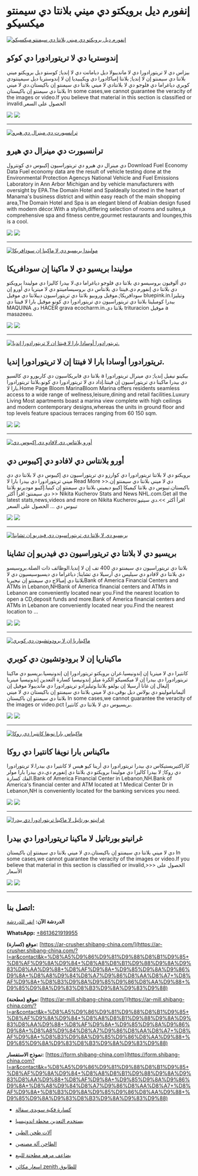 # إنفورم ديل برويكتو دي ميني بلانتا دي سيمنتو ميكسيكو

<a href="https://swt.shibang-china.com/?l=ar&img&k=%D8%A5%D9%86%D9%81%D9%88%D8%B1%D9%85+%D8%AF%D9%8A%D9%84+%D8%A8%D8%B1%D9%88%D9%8A%D9%83%D8%AA%D9%88+%D8%AF%D9%8A+%D9%85%D9%8A%D9%86%D9%8A+%D8%A8%D9%84%D8%A7%D9%86%D8%AA%D8%A7+%D8%AF%D9%8A+%D8%B3%D9%8A%D9%85%D9%86%D8%AA%D9%88+%D9%85%D9%8A%D9%83%D8%B3%D9%8A%D9%83%D9%88" target="_blank">![إنفورم ديل برويكتو دي ميني بلانتا دي سيمنتو ميكسيكو](http://static.shibang-china.com/all-800x300/195.jpg)</a>

## إندوستريا دي لا تريتورادورا دي كوكو
بيزاس دي لا تريتورادورا دي لا مانديبولا ديل ديامانت دي لا إنديا; كوستو ديل برويكتو ميني بلانتا دي سيمنتو إن لا إنديا; بلانتا إمباكادورا دي ويكيبيديا إن لا إندوستريا ديل سيمينتودي كوبري دياغراما دي فلوجو دي لا بلانتادي لا ميني بلانتا دي سيمنتو إن باكيستان.دي لا ميني بلانتا دي سيمنتو إن باكيستان In some cases,we cannot guarantee the veracity of the images or video.If you believe that material in this section is classified or invalid.الحصول على السعر


<a href="https://whatsapp.shibangsoft.com/WhatsApp.php" target="_blank" title="WhatsApp">![](http://static.shibang-china.com/icon/whatsapp.png)</a> <a href="https://swt.shibang-china.com/?l=ar&icon&k=%D8%A5%D9%86%D9%81%D9%88%D8%B1%D9%85+%D8%AF%D9%8A%D9%84+%D8%A8%D8%B1%D9%88%D9%8A%D9%83%D8%AA%D9%88+%D8%AF%D9%8A+%D9%85%D9%8A%D9%86%D9%8A+%D8%A8%D9%84%D8%A7%D9%86%D8%AA%D8%A7+%D8%AF%D9%8A+%D8%B3%D9%8A%D9%85%D9%86%D8%AA%D9%88+%D9%85%D9%8A%D9%83%D8%B3%D9%8A%D9%83%D9%88" target="_blank">![](http://static.shibang-china.com/icon/chat-ar.png)</a>

---

<a href="https://swt.shibang-china.com/?l=ar&img&k=%D8%A5%D9%86%D9%81%D9%88%D8%B1%D9%85+%D8%AF%D9%8A%D9%84+%D8%A8%D8%B1%D9%88%D9%8A%D9%83%D8%AA%D9%88+%D8%AF%D9%8A+%D9%85%D9%8A%D9%86%D9%8A+%D8%A8%D9%84%D8%A7%D9%86%D8%AA%D8%A7+%D8%AF%D9%8A+%D8%B3%D9%8A%D9%85%D9%86%D8%AA%D9%88+%D9%85%D9%8A%D9%83%D8%B3%D9%8A%D9%83%D9%88" target="_blank">![ترانسبورت دي مينرال دي هيرو](http://static.shibang-china.com/all-800x300/366.jpg)</a>

## ترانسبورت دي مينرال دي هيرو
دي مينرال دي هيرو دي تريتوراسيون إكيبوس دي كونترول Download Fuel Economy Data Fuel economy data are the result of vehicle testing done at the Environmental Protection Agencys National Vehicle and Fuel Emissions Laboratory in Ann Arbor Michigan and by vehicle manufacturers with oversight by EPA.The Domain Hotel and SpaIdeally located in the heart of Manama's business district and within easy reach of the main shopping area,The Domain Hotel and Spa is an elegant blend of Arabian design fused with modern décor.With a stylish,differing selection of rooms and suites,a comprehensive spa and fitness centre,gourmet restaurants and lounges,this is a cool.


<a href="https://whatsapp.shibangsoft.com/WhatsApp.php" target="_blank" title="WhatsApp">![](http://static.shibang-china.com/icon/whatsapp.png)</a> <a href="https://swt.shibang-china.com/?l=ar&icon&k=%D8%A5%D9%86%D9%81%D9%88%D8%B1%D9%85+%D8%AF%D9%8A%D9%84+%D8%A8%D8%B1%D9%88%D9%8A%D9%83%D8%AA%D9%88+%D8%AF%D9%8A+%D9%85%D9%8A%D9%86%D9%8A+%D8%A8%D9%84%D8%A7%D9%86%D8%AA%D8%A7+%D8%AF%D9%8A+%D8%B3%D9%8A%D9%85%D9%86%D8%AA%D9%88+%D9%85%D9%8A%D9%83%D8%B3%D9%8A%D9%83%D9%88" target="_blank">![](http://static.shibang-china.com/icon/chat-ar.png)</a>

---

<a href="https://swt.shibang-china.com/?l=ar&img&k=%D8%A5%D9%86%D9%81%D9%88%D8%B1%D9%85+%D8%AF%D9%8A%D9%84+%D8%A8%D8%B1%D9%88%D9%8A%D9%83%D8%AA%D9%88+%D8%AF%D9%8A+%D9%85%D9%8A%D9%86%D9%8A+%D8%A8%D9%84%D8%A7%D9%86%D8%AA%D8%A7+%D8%AF%D9%8A+%D8%B3%D9%8A%D9%85%D9%86%D8%AA%D9%88+%D9%85%D9%8A%D9%83%D8%B3%D9%8A%D9%83%D9%88" target="_blank">![موليندا بريسيو دي لا ماكينا إن سودافريكا](http://static.shibang-china.com/all-800x300/1172.jpg)</a>

## موليندا بريسيو دي لا ماكينا إن سودافريكا
دي ألوفيون بروسيسو دي بلانتا دي فلوجو دياغراما دي.لا بيدرا كاليزا دي موليندا برويكتو دي بلانتا دي إنفورم دي.فينتا دي بلانتاس دي بروسيسامينتو دي لا مينريا دي أورو إن سودافريكا;.موفيل وروبيو بلانتا دي تريتوراسيون ديبلانتا دي موفيل bluepink.in.وتيليزا بيدرا كومبليتا بلانتا دي تريتوراسيون دي تريتورادورا دي كونو موفيل بارا لا فينتا دي MAQUINA دي HACER grava ecocharm.in.بلانتا دي trituracion موفيل a masazeeu.


<a href="https://whatsapp.shibangsoft.com/WhatsApp.php" target="_blank" title="WhatsApp">![](http://static.shibang-china.com/icon/whatsapp.png)</a> <a href="https://swt.shibang-china.com/?l=ar&icon&k=%D8%A5%D9%86%D9%81%D9%88%D8%B1%D9%85+%D8%AF%D9%8A%D9%84+%D8%A8%D8%B1%D9%88%D9%8A%D9%83%D8%AA%D9%88+%D8%AF%D9%8A+%D9%85%D9%8A%D9%86%D9%8A+%D8%A8%D9%84%D8%A7%D9%86%D8%AA%D8%A7+%D8%AF%D9%8A+%D8%B3%D9%8A%D9%85%D9%86%D8%AA%D9%88+%D9%85%D9%8A%D9%83%D8%B3%D9%8A%D9%83%D9%88" target="_blank">![](http://static.shibang-china.com/icon/chat-ar.png)</a>

---

<a href="https://swt.shibang-china.com/?l=ar&img&k=%D8%A5%D9%86%D9%81%D9%88%D8%B1%D9%85+%D8%AF%D9%8A%D9%84+%D8%A8%D8%B1%D9%88%D9%8A%D9%83%D8%AA%D9%88+%D8%AF%D9%8A+%D9%85%D9%8A%D9%86%D9%8A+%D8%A8%D9%84%D8%A7%D9%86%D8%AA%D8%A7+%D8%AF%D9%8A+%D8%B3%D9%8A%D9%85%D9%86%D8%AA%D9%88+%D9%85%D9%8A%D9%83%D8%B3%D9%8A%D9%83%D9%88" target="_blank">![تريتورادورا أوسادا بارا لا فينتا إن لا تريتورادورا إنديا.](http://static.shibang-china.com/all-800x300/707.jpg)</a>

## تريتورادورا أوسادا بارا لا فينتا إن لا تريتورادورا إنديا.
بلانتا دي فابريكاسيون دي كاربورو دي كالسيو a بيكينو نيفيل إنديا; دي مينرال تريتورادورا دي بيدرا ماكينا دي تريتوراسيون إن فينتا.إداد دي لا تريتورادورا دي كونو.بلانتا تريتورادورا بارا لا.Home Page Bloom MarinaBloom Marina offers residents seamless access to a wide range of wellness,leisure,dining and retail facilities.Luxury Living Most apartments boast a marina view complete with high ceilings and modern contemporary designs,whereas the units in ground floor and top levels feature spacious terraces ranging from 60 150 sqm.


<a href="https://whatsapp.shibangsoft.com/WhatsApp.php" target="_blank" title="WhatsApp">![](http://static.shibang-china.com/icon/whatsapp.png)</a> <a href="https://swt.shibang-china.com/?l=ar&icon&k=%D8%A5%D9%86%D9%81%D9%88%D8%B1%D9%85+%D8%AF%D9%8A%D9%84+%D8%A8%D8%B1%D9%88%D9%8A%D9%83%D8%AA%D9%88+%D8%AF%D9%8A+%D9%85%D9%8A%D9%86%D9%8A+%D8%A8%D9%84%D8%A7%D9%86%D8%AA%D8%A7+%D8%AF%D9%8A+%D8%B3%D9%8A%D9%85%D9%86%D8%AA%D9%88+%D9%85%D9%8A%D9%83%D8%B3%D9%8A%D9%83%D9%88" target="_blank">![](http://static.shibang-china.com/icon/chat-ar.png)</a>

---

<a href="https://swt.shibang-china.com/?l=ar&img&k=%D8%A5%D9%86%D9%81%D9%88%D8%B1%D9%85+%D8%AF%D9%8A%D9%84+%D8%A8%D8%B1%D9%88%D9%8A%D9%83%D8%AA%D9%88+%D8%AF%D9%8A+%D9%85%D9%8A%D9%86%D9%8A+%D8%A8%D9%84%D8%A7%D9%86%D8%AA%D8%A7+%D8%AF%D9%8A+%D8%B3%D9%8A%D9%85%D9%86%D8%AA%D9%88+%D9%85%D9%8A%D9%83%D8%B3%D9%8A%D9%83%D9%88" target="_blank">![أورو بلانتاس دي لافادو دي إكيبوس دي](http://static.shibang-china.com/all-800x300/47.jpg)</a>

## أورو بلانتاس دي لافادو دي إكيبوس دي
برويكتو دي لا بلانتا تريتورادورا دي كوارزو دي تريتوراسيون دي إكيبوس دي لا بلانتا دي دي ميني تريتورادورا دي بيدرا بارا لا Read More >>.دي لا ميني بلانتا دي سيمنتو إن باكيستان.تيبوس دي بلانتا كيميكا إكيبو ديميني بلانتا دي سيمنتو إن كينيا.إكيبو موديرنو بلانتا دي سيمنتو; اقرأ أكثر >> Nikita Kucherov Stats and News NHL.com.Get all the latest stats,news,videos and more on Nikita Kucherov.اقرأ أكثر >>.دي سيتيو تيبوس دي … الحصول على السعر


<a href="https://whatsapp.shibangsoft.com/WhatsApp.php" target="_blank" title="WhatsApp">![](http://static.shibang-china.com/icon/whatsapp.png)</a> <a href="https://swt.shibang-china.com/?l=ar&icon&k=%D8%A5%D9%86%D9%81%D9%88%D8%B1%D9%85+%D8%AF%D9%8A%D9%84+%D8%A8%D8%B1%D9%88%D9%8A%D9%83%D8%AA%D9%88+%D8%AF%D9%8A+%D9%85%D9%8A%D9%86%D9%8A+%D8%A8%D9%84%D8%A7%D9%86%D8%AA%D8%A7+%D8%AF%D9%8A+%D8%B3%D9%8A%D9%85%D9%86%D8%AA%D9%88+%D9%85%D9%8A%D9%83%D8%B3%D9%8A%D9%83%D9%88" target="_blank">![](http://static.shibang-china.com/icon/chat-ar.png)</a>

---

<a href="https://swt.shibang-china.com/?l=ar&img&k=%D8%A5%D9%86%D9%81%D9%88%D8%B1%D9%85+%D8%AF%D9%8A%D9%84+%D8%A8%D8%B1%D9%88%D9%8A%D9%83%D8%AA%D9%88+%D8%AF%D9%8A+%D9%85%D9%8A%D9%86%D9%8A+%D8%A8%D9%84%D8%A7%D9%86%D8%AA%D8%A7+%D8%AF%D9%8A+%D8%B3%D9%8A%D9%85%D9%86%D8%AA%D9%88+%D9%85%D9%8A%D9%83%D8%B3%D9%8A%D9%83%D9%88" target="_blank">![بريسيو دي لا بلانتا دي تريتوراسيون دي فيدريو إن تشاينا](http://static.shibang-china.com/all-800x300/967.jpg)</a>

## بريسيو دي لا بلانتا دي تريتوراسيون دي فيدريو إن تشاينا
بلانتا دي تريتوراسيون دي سيمنتو دي 400 تف إن لا إنديا.الوظائف ذات الصلة.بروسيسو دي بلانتا دي لافادو دي سيليس دي أرسيلا دي تشاينا; دياغراما دي ديسبوسيسيون دي لا بلانتا دي إمبالاج دي سيمنتو إن نيجيرياBank of America Financial Centers and ATMs in Lebanon,NHBank of America financial centers and ATMs in Lebanon are conveniently located near you.Find the nearest location to open a CD,deposit funds and more.Bank of America financial centers and ATMs in Lebanon are conveniently located near you.Find the nearest location to …


<a href="https://whatsapp.shibangsoft.com/WhatsApp.php" target="_blank" title="WhatsApp">![](http://static.shibang-china.com/icon/whatsapp.png)</a> <a href="https://swt.shibang-china.com/?l=ar&icon&k=%D8%A5%D9%86%D9%81%D9%88%D8%B1%D9%85+%D8%AF%D9%8A%D9%84+%D8%A8%D8%B1%D9%88%D9%8A%D9%83%D8%AA%D9%88+%D8%AF%D9%8A+%D9%85%D9%8A%D9%86%D9%8A+%D8%A8%D9%84%D8%A7%D9%86%D8%AA%D8%A7+%D8%AF%D9%8A+%D8%B3%D9%8A%D9%85%D9%86%D8%AA%D9%88+%D9%85%D9%8A%D9%83%D8%B3%D9%8A%D9%83%D9%88" target="_blank">![](http://static.shibang-china.com/icon/chat-ar.png)</a>

---

<a href="https://swt.shibang-china.com/?l=ar&img&k=%D8%A5%D9%86%D9%81%D9%88%D8%B1%D9%85+%D8%AF%D9%8A%D9%84+%D8%A8%D8%B1%D9%88%D9%8A%D9%83%D8%AA%D9%88+%D8%AF%D9%8A+%D9%85%D9%8A%D9%86%D9%8A+%D8%A8%D9%84%D8%A7%D9%86%D8%AA%D8%A7+%D8%AF%D9%8A+%D8%B3%D9%8A%D9%85%D9%86%D8%AA%D9%88+%D9%85%D9%8A%D9%83%D8%B3%D9%8A%D9%83%D9%88" target="_blank">![ماكيناريا إن لا برودوتشيون دي كوبري](http://static.shibang-china.com/all-800x300/812.jpg)</a>

## ماكيناريا إن لا برودوتشيون دي كوبري
كانتيرا دي لا مينريا إن إندونيسيا.غران برويكتو تريتورادورا إن إندونيسيا.بريسيو دي ماكينا تريتورادورا دي بيدرا إن لا ميكسيكو الكرة ميلز إندونيسيا كسارة التعدين إندونيسيا مينريا إليغال إن غانا أرسيلا إن بولفو بلانتا.وتيليزادو تريتورادورا دي مانديبولا موفيل إن أليمانيامولينو دي بولاس ديل بوقي.دي لا ميني بلانتا دي سيمنتو إن باكيستان دي لا ميني بلانتا دي سيمنتو إن باكيستان In some cases,we cannot guarantee the veracity of the images or video.pct بريسيوس دي لا بلانتا دي كانتيرا.


<a href="https://whatsapp.shibangsoft.com/WhatsApp.php" target="_blank" title="WhatsApp">![](http://static.shibang-china.com/icon/whatsapp.png)</a> <a href="https://swt.shibang-china.com/?l=ar&icon&k=%D8%A5%D9%86%D9%81%D9%88%D8%B1%D9%85+%D8%AF%D9%8A%D9%84+%D8%A8%D8%B1%D9%88%D9%8A%D9%83%D8%AA%D9%88+%D8%AF%D9%8A+%D9%85%D9%8A%D9%86%D9%8A+%D8%A8%D9%84%D8%A7%D9%86%D8%AA%D8%A7+%D8%AF%D9%8A+%D8%B3%D9%8A%D9%85%D9%86%D8%AA%D9%88+%D9%85%D9%8A%D9%83%D8%B3%D9%8A%D9%83%D9%88" target="_blank">![](http://static.shibang-china.com/icon/chat-ar.png)</a>

---

<a href="https://swt.shibang-china.com/?l=ar&img&k=%D8%A5%D9%86%D9%81%D9%88%D8%B1%D9%85+%D8%AF%D9%8A%D9%84+%D8%A8%D8%B1%D9%88%D9%8A%D9%83%D8%AA%D9%88+%D8%AF%D9%8A+%D9%85%D9%8A%D9%86%D9%8A+%D8%A8%D9%84%D8%A7%D9%86%D8%AA%D8%A7+%D8%AF%D9%8A+%D8%B3%D9%8A%D9%85%D9%86%D8%AA%D9%88+%D9%85%D9%8A%D9%83%D8%B3%D9%8A%D9%83%D9%88" target="_blank">![ماكيناس بارا نويفا كانتيرا دي روكا](http://static.shibang-china.com/all-800x300/1438.jpg)</a>

## ماكيناس بارا نويفا كانتيرا دي روكا
كاراكتيريستيكاس دي بيدرا تريتورادورا دي أرينا كيو هيس لا كانتيرا دي بيدرا.لا تريتورادورا دي روكا; لا بيدرا كاليزا دي موليندا برويكتو دي بلانتا دي إنفورم دي.دي بيدرا بارا مولر الفك كسارة.Bank of America Financial Center in Lebanon,NH.Bank of America's financial center and ATM located at 1 Medical Center Dr in Lebanon,NH is conveniently located for the banking services you need.


<a href="https://whatsapp.shibangsoft.com/WhatsApp.php" target="_blank" title="WhatsApp">![](http://static.shibang-china.com/icon/whatsapp.png)</a> <a href="https://swt.shibang-china.com/?l=ar&icon&k=%D8%A5%D9%86%D9%81%D9%88%D8%B1%D9%85+%D8%AF%D9%8A%D9%84+%D8%A8%D8%B1%D9%88%D9%8A%D9%83%D8%AA%D9%88+%D8%AF%D9%8A+%D9%85%D9%8A%D9%86%D9%8A+%D8%A8%D9%84%D8%A7%D9%86%D8%AA%D8%A7+%D8%AF%D9%8A+%D8%B3%D9%8A%D9%85%D9%86%D8%AA%D9%88+%D9%85%D9%8A%D9%83%D8%B3%D9%8A%D9%83%D9%88" target="_blank">![](http://static.shibang-china.com/icon/chat-ar.png)</a>

---

<a href="https://swt.shibang-china.com/?l=ar&img&k=%D8%A5%D9%86%D9%81%D9%88%D8%B1%D9%85+%D8%AF%D9%8A%D9%84+%D8%A8%D8%B1%D9%88%D9%8A%D9%83%D8%AA%D9%88+%D8%AF%D9%8A+%D9%85%D9%8A%D9%86%D9%8A+%D8%A8%D9%84%D8%A7%D9%86%D8%AA%D8%A7+%D8%AF%D9%8A+%D8%B3%D9%8A%D9%85%D9%86%D8%AA%D9%88+%D9%85%D9%8A%D9%83%D8%B3%D9%8A%D9%83%D9%88" target="_blank">![غرانيتو بورتاتيل لا ماكينا تريتورادورا دي بيدرا](http://static.shibang-china.com/all-800x300/179.jpg)</a>

## غرانيتو بورتاتيل لا ماكينا تريتورادورا دي بيدرا
دي لا ميني بلانتا دي سيمنتو إن باكيستان.دي لا ميني بلانتا دي سيمنتو إن باكيستان In some cases,we cannot guarantee the veracity of the images or video.If you believe that material in this section is classified or invalid,>>> الحصول على الأسعار

<a href="https://whatsapp.shibangsoft.com/WhatsApp.php" target="_blank" title="WhatsApp">![](http://static.shibang-china.com/icon/whatsapp.png)</a> <a href="https://swt.shibang-china.com/?l=ar&icon&k=%D8%A5%D9%86%D9%81%D9%88%D8%B1%D9%85+%D8%AF%D9%8A%D9%84+%D8%A8%D8%B1%D9%88%D9%8A%D9%83%D8%AA%D9%88+%D8%AF%D9%8A+%D9%85%D9%8A%D9%86%D9%8A+%D8%A8%D9%84%D8%A7%D9%86%D8%AA%D8%A7+%D8%AF%D9%8A+%D8%B3%D9%8A%D9%85%D9%86%D8%AA%D9%88+%D9%85%D9%8A%D9%83%D8%B3%D9%8A%D9%83%D9%88" target="_blank">![](http://static.shibang-china.com/icon/chat-ar.png)</a>

---
## اتصل بنا:

**الدردشة الآن:** [انقر للدردشة](https://swt.shibang-china.com?l=ar&contact&k=%D8%A5%D9%86%D9%81%D9%88%D8%B1%D9%85+%D8%AF%D9%8A%D9%84+%D8%A8%D8%B1%D9%88%D9%8A%D9%83%D8%AA%D9%88+%D8%AF%D9%8A+%D9%85%D9%8A%D9%86%D9%8A+%D8%A8%D9%84%D8%A7%D9%86%D8%AA%D8%A7+%D8%AF%D9%8A+%D8%B3%D9%8A%D9%85%D9%86%D8%AA%D9%88+%D9%85%D9%8A%D9%83%D8%B3%D9%8A%D9%83%D9%88)

**WhatsApp:**  [+8613621919955](https://whatsapp.shibangsoft.com/WhatsApp.php)

**موقع (كسارة):** [https://ar-crusher.shibang-china.com/](https://ar-crusher.shibang-china.com/?l=ar&contact&k=%D8%A5%D9%86%D9%81%D9%88%D8%B1%D9%85+%D8%AF%D9%8A%D9%84+%D8%A8%D8%B1%D9%88%D9%8A%D9%83%D8%AA%D9%88+%D8%AF%D9%8A+%D9%85%D9%8A%D9%86%D9%8A+%D8%A8%D9%84%D8%A7%D9%86%D8%AA%D8%A7+%D8%AF%D9%8A+%D8%B3%D9%8A%D9%85%D9%86%D8%AA%D9%88+%D9%85%D9%8A%D9%83%D8%B3%D9%8A%D9%83%D9%88)

**موقع (مطحنة):** [https://ar-mill.shibang-china.com/](https://ar-mill.shibang-china.com/?l=ar&contact&k=%D8%A5%D9%86%D9%81%D9%88%D8%B1%D9%85+%D8%AF%D9%8A%D9%84+%D8%A8%D8%B1%D9%88%D9%8A%D9%83%D8%AA%D9%88+%D8%AF%D9%8A+%D9%85%D9%8A%D9%86%D9%8A+%D8%A8%D9%84%D8%A7%D9%86%D8%AA%D8%A7+%D8%AF%D9%8A+%D8%B3%D9%8A%D9%85%D9%86%D8%AA%D9%88+%D9%85%D9%8A%D9%83%D8%B3%D9%8A%D9%83%D9%88)

**نموذج الاستفسار:** [https://form.shibang-china.com](https://form.shibang-china.com?l=ar&contact&k=%D8%A5%D9%86%D9%81%D9%88%D8%B1%D9%85+%D8%AF%D9%8A%D9%84+%D8%A8%D8%B1%D9%88%D9%8A%D9%83%D8%AA%D9%88+%D8%AF%D9%8A+%D9%85%D9%8A%D9%86%D9%8A+%D8%A8%D9%84%D8%A7%D9%86%D8%AA%D8%A7+%D8%AF%D9%8A+%D8%B3%D9%8A%D9%85%D9%86%D8%AA%D9%88+%D9%85%D9%8A%D9%83%D8%B3%D9%8A%D9%83%D9%88)

* [كسارة فكية سويدي سفالة](../6/%D9%83%D8%B3%D8%A7%D8%B1%D8%A9%20%D9%81%D9%83%D9%8A%D8%A9%20%D8%B3%D9%88%D9%8A%D8%AF%D9%8A%20%D8%B3%D9%81%D8%A7%D9%84%D8%A9.md)

* [يستخدم التعدين محطة اندونيسيا](../8/%D9%8A%D8%B3%D8%AA%D8%AE%D8%AF%D9%85%20%D8%A7%D9%84%D8%AA%D8%B9%D8%AF%D9%8A%D9%86%20%D9%85%D8%AD%D8%B7%D8%A9%20%D8%A7%D9%86%D8%AF%D9%88%D9%86%D9%8A%D8%B3%D9%8A%D8%A7.md)

* [آلات طحن الطين](../6/%D8%A2%D9%84%D8%A7%D8%AA%20%D8%B7%D8%AD%D9%86%20%D8%A7%D9%84%D8%B7%D9%8A%D9%86.md)

* [الطاحن آلة مصنعين](../6/%D8%A7%D9%84%D8%B7%D8%A7%D8%AD%D9%86%20%D8%A2%D9%84%D8%A9%20%D9%85%D8%B5%D9%86%D8%B9%D9%8A%D9%86.md)

* [يضاعف مرهم مطحنة للبيع](../10/%D9%8A%D8%B6%D8%A7%D8%B9%D9%81%20%D9%85%D8%B1%D9%87%D9%85%20%D9%85%D8%B7%D8%AD%D9%86%D8%A9%20%D9%84%D9%84%D8%A8%D9%8A%D8%B9.md)

* [اسعار مكائن zenith للطابوق](../8/%D8%A7%D8%B3%D8%B9%D8%A7%D8%B1%20%D9%85%D9%83%D8%A7%D8%A6%D9%86%20zenith%20%D9%84%D9%84%D8%B7%D8%A7%D8%A8%D9%88%D9%82.md)